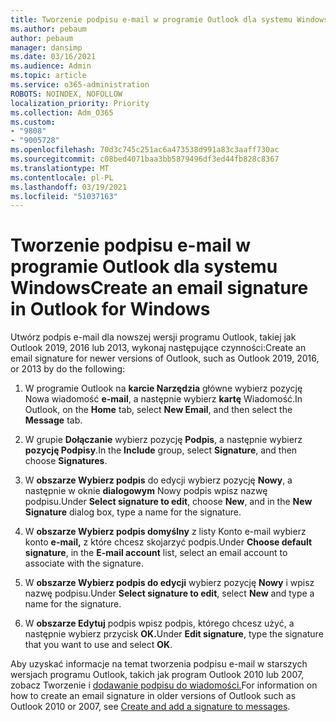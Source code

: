 ```yaml
---
title: Tworzenie podpisu e-mail w programie Outlook dla systemu Windows
ms.author: pebaum
author: pebaum
manager: dansimp
ms.date: 03/16/2021
ms.audience: Admin
ms.topic: article
ms.service: o365-administration
ROBOTS: NOINDEX, NOFOLLOW
localization_priority: Priority
ms.collection: Adm_O365
ms.custom:
- "9808"
- "9005728"
ms.openlocfilehash: 70d3c745c251ac6a473538d991a83c3aaff730ac
ms.sourcegitcommit: c08bed4071baa3bb5879496df3ed44fb828c8367
ms.translationtype: MT
ms.contentlocale: pl-PL
ms.lasthandoff: 03/19/2021
ms.locfileid: "51037163"
---
```

# <a name="create-an-email-signature-in-outlook-for-windows"></a><span data-ttu-id="4eeb4-102">Tworzenie podpisu e-mail w programie Outlook dla systemu Windows</span><span class="sxs-lookup"><span data-stu-id="4eeb4-102">Create an email signature in Outlook for Windows</span></span>

<span data-ttu-id="4eeb4-103">Utwórz podpis e-mail dla nowszej wersji programu Outlook, takiej jak Outlook 2019, 2016 lub 2013, wykonaj następujące czynności:</span><span class="sxs-lookup"><span data-stu-id="4eeb4-103">Create an email signature for newer versions of Outlook, such as Outlook 2019, 2016, or 2013 by do the following:</span></span>

1. <span data-ttu-id="4eeb4-104">W programie Outlook na **karcie Narzędzia** główne wybierz pozycję Nowa wiadomość **e-mail**, a następnie wybierz **kartę** Wiadomość.</span><span class="sxs-lookup"><span data-stu-id="4eeb4-104">In Outlook, on the **Home** tab, select **New Email**, and then select the **Message** tab.</span></span>

1. <span data-ttu-id="4eeb4-105">W grupie **Dołączanie** wybierz pozycję **Podpis**, a następnie wybierz **pozycję Podpisy**.</span><span class="sxs-lookup"><span data-stu-id="4eeb4-105">In the **Include** group, select **Signature**, and then choose **Signatures**.</span></span>

1. <span data-ttu-id="4eeb4-106">W **obszarze Wybierz podpis** do edycji wybierz pozycję **Nowy**, a następnie w oknie **dialogowym** Nowy podpis wpisz nazwę podpisu.</span><span class="sxs-lookup"><span data-stu-id="4eeb4-106">Under **Select signature to edit**, choose **New**, and in the **New Signature** dialog box, type a name for the signature.</span></span>

1. <span data-ttu-id="4eeb4-107">W **obszarze Wybierz podpis domyślny** z listy Konto e-mail wybierz konto **e-mail,** z które chcesz skojarzyć podpis.</span><span class="sxs-lookup"><span data-stu-id="4eeb4-107">Under **Choose default signature**, in the **E-mail account** list, select an email account to associate with the signature.</span></span>

1. <span data-ttu-id="4eeb4-108">W **obszarze Wybierz podpis do edycji** wybierz pozycję **Nowy** i wpisz nazwę podpisu.</span><span class="sxs-lookup"><span data-stu-id="4eeb4-108">Under **Select signature to edit**, select **New** and type a name for the signature.</span></span>

1. <span data-ttu-id="4eeb4-109">W **obszarze Edytuj** podpis wpisz podpis, którego chcesz użyć, a następnie wybierz przycisk **OK.**</span><span class="sxs-lookup"><span data-stu-id="4eeb4-109">Under **Edit signature**, type the signature that you want to use and select **OK**.</span></span>

<span data-ttu-id="4eeb4-110">Aby uzyskać informacje na temat tworzenia podpisu e-mail w starszych wersjach programu Outlook, takich jak program Outlook 2010 lub 2007, zobacz Tworzenie i [dodawanie podpisu do wiadomości.](https://support.microsoft.com/office/8ee5d4f4-68fd-464a-a1c1-0e1c80bb27f2#ID0EAADAAA=Office_2007_-_2010)</span><span class="sxs-lookup"><span data-stu-id="4eeb4-110">For information on how to create an email signature in older versions of Outlook such as Outlook 2010 or 2007, see [Create and add a signature to messages](https://support.microsoft.com/office/8ee5d4f4-68fd-464a-a1c1-0e1c80bb27f2#ID0EAADAAA=Office_2007_-_2010).</span></span>

